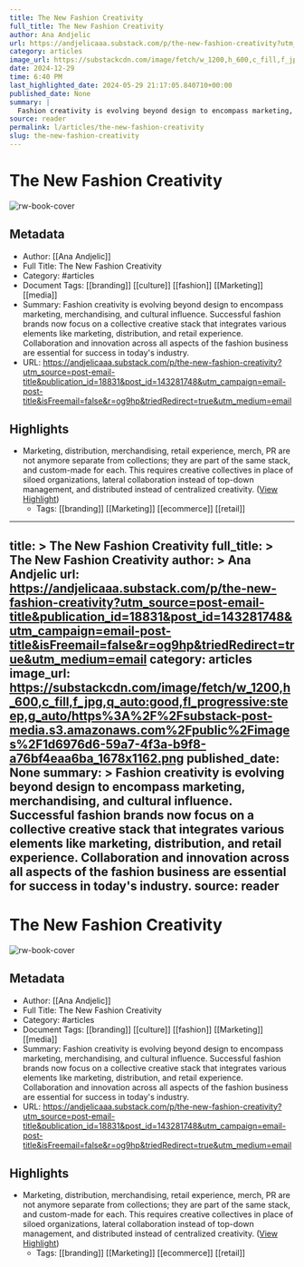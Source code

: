 ```yaml
---
title: The New Fashion Creativity
full_title: The New Fashion Creativity
author: Ana Andjelic
url: https://andjelicaaa.substack.com/p/the-new-fashion-creativity?utm_source=post-email-title&publication_id=18831&post_id=143281748&utm_campaign=email-post-title&isFreemail=false&r=og9hp&triedRedirect=true&utm_medium=email
category: articles
image_url: https://substackcdn.com/image/fetch/w_1200,h_600,c_fill,f_jpg,q_auto:good,fl_progressive:steep,g_auto/https%3A%2F%2Fsubstack-post-media.s3.amazonaws.com%2Fpublic%2Fimages%2F1d6976d6-59a7-4f3a-b9f8-a76bf4eaa6ba_1678x1162.png
date: 2024-12-29
time: 6:40 PM
last_highlighted_date: 2024-05-29 21:17:05.840710+00:00
published_date: None
summary: |
  Fashion creativity is evolving beyond design to encompass marketing, merchandising, and cultural influence. Successful fashion brands now focus on a collective creative stack that integrates various elements like marketing, distribution, and retail experience. Collaboration and innovation across all aspects of the fashion business are essential for success in today's industry.
source: reader
permalink: l/articles/the-new-fashion-creativity
slug: the-new-fashion-creativity
---
```

# The New Fashion Creativity

![rw-book-cover](https://substackcdn.com/image/fetch/w_1200,h_600,c_fill,f_jpg,q_auto:good,fl_progressive:steep,g_auto/https%3A%2F%2Fsubstack-post-media.s3.amazonaws.com%2Fpublic%2Fimages%2F1d6976d6-59a7-4f3a-b9f8-a76bf4eaa6ba_1678x1162.png)

## Metadata
- Author: [[Ana Andjelic]]
- Full Title: The New Fashion Creativity
- Category: #articles
- Document Tags: [[branding]] [[culture]] [[fashion]] [[Marketing]] [[media]] 
- Summary: Fashion creativity is evolving beyond design to encompass marketing, merchandising, and cultural influence. Successful fashion brands now focus on a collective creative stack that integrates various elements like marketing, distribution, and retail experience. Collaboration and innovation across all aspects of the fashion business are essential for success in today's industry.
- URL: https://andjelicaaa.substack.com/p/the-new-fashion-creativity?utm_source=post-email-title&publication_id=18831&post_id=143281748&utm_campaign=email-post-title&isFreemail=false&r=og9hp&triedRedirect=true&utm_medium=email

## Highlights
- Marketing, distribution, merchandising, retail experience, merch, PR are not anymore separate from collections; they are part of the same stack, and custom-made for each. This requires creative collectives in place of siloed organizations, lateral collaboration instead of top-down management, and distributed instead of centralized creativity. ([View Highlight](https://read.readwise.io/read/01hz2574tqc10gbv7px9ka8nqz))
    - Tags: [[branding]] [[Marketing]] [[ecommerce]] [[retail]] 


---
title: >
  The New Fashion Creativity
full_title: >
  The New Fashion Creativity
author: >
  Ana Andjelic
url: https://andjelicaaa.substack.com/p/the-new-fashion-creativity?utm_source=post-email-title&publication_id=18831&post_id=143281748&utm_campaign=email-post-title&isFreemail=false&r=og9hp&triedRedirect=true&utm_medium=email
category: articles
image_url: https://substackcdn.com/image/fetch/w_1200,h_600,c_fill,f_jpg,q_auto:good,fl_progressive:steep,g_auto/https%3A%2F%2Fsubstack-post-media.s3.amazonaws.com%2Fpublic%2Fimages%2F1d6976d6-59a7-4f3a-b9f8-a76bf4eaa6ba_1678x1162.png
published_date: None
summary: >
  Fashion creativity is evolving beyond design to encompass marketing, merchandising, and cultural influence. Successful fashion brands now focus on a collective creative stack that integrates various elements like marketing, distribution, and retail experience. Collaboration and innovation across all aspects of the fashion business are essential for success in today's industry.
source: reader
---
# The New Fashion Creativity

![rw-book-cover](https://substackcdn.com/image/fetch/w_1200,h_600,c_fill,f_jpg,q_auto:good,fl_progressive:steep,g_auto/https%3A%2F%2Fsubstack-post-media.s3.amazonaws.com%2Fpublic%2Fimages%2F1d6976d6-59a7-4f3a-b9f8-a76bf4eaa6ba_1678x1162.png)

## Metadata
- Author: [[Ana Andjelic]]
- Full Title: The New Fashion Creativity
- Category: #articles
- Document Tags: [[branding]] [[culture]] [[fashion]] [[Marketing]] [[media]] 
- Summary: Fashion creativity is evolving beyond design to encompass marketing, merchandising, and cultural influence. Successful fashion brands now focus on a collective creative stack that integrates various elements like marketing, distribution, and retail experience. Collaboration and innovation across all aspects of the fashion business are essential for success in today's industry.
- URL: https://andjelicaaa.substack.com/p/the-new-fashion-creativity?utm_source=post-email-title&publication_id=18831&post_id=143281748&utm_campaign=email-post-title&isFreemail=false&r=og9hp&triedRedirect=true&utm_medium=email

## Highlights
- Marketing, distribution, merchandising, retail experience, merch, PR are not anymore separate from collections; they are part of the same stack, and custom-made for each. This requires creative collectives in place of siloed organizations, lateral collaboration instead of top-down management, and distributed instead of centralized creativity. ([View Highlight](https://read.readwise.io/read/01hz2574tqc10gbv7px9ka8nqz))
    - Tags: [[branding]] [[Marketing]] [[ecommerce]] [[retail]] 


